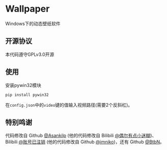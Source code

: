 # Wallpaper
Windows下的动态壁纸软件

## 开源协议
本代码遵守GPLv3.0开源

## 使用
安装pywin32模块
```
pip install pywin32
```
在`config.json`中的`video`键的值输入视频路径(需要2个反斜杠)。

## 特别鸣谢
代码修改自 Github [@Asankilp](https://github.com/Asankilp/PyWallpaperEngine) (他的代码修改自 Bilibili [@偶尔有点小迷糊](https://b23.tv/BV1HZ4y1978a))、Bilibili [@账号已注销](https://www.bilibili.com/read/cv12718054) (他的代码修改自 Github [@imniko](https://github.com/imniko/SetDPI))，还有 Github [@BtbN](https://github.com/BtbN/FFmpeg-Builds)。
